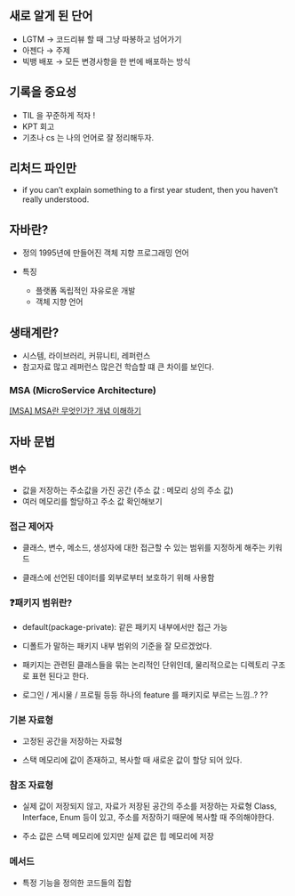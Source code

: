 
## 새로 알게 된 단어

- LGTM → 코드리뷰 할 때 그냥 따봉하고 넘어가기
- 아젠다 → 주제
- 빅뱅 배포 → 모든 변경사항을 한 번에 배포하는 방식


## 기록을 중요성
- TIL 을 꾸준하게 적자 !
- KPT 회고
- 기초나 cs 는 나의 언어로 잘 정리해두자.

## 리처드 파인만
- if you can’t explain something to a first year student, then you haven’t really understood.

## 자바란?

- 정의
  1995년에 만들어진 객체 지향 프로그래밍 언어

- 특징
  - 플랫폼 독립적인 자유로운 개발
  - 객체 지향 언어


## 생태계란?

- 시스템, 라이브러리, 커뮤니티, 레퍼런스
- 참고자료 많고 레퍼런스 많은건 학습할 떄 큰 차이를 보인다.

### MSA (MicroService Architecture)

[[MSA] MSA란 무엇인가? 개념 이해하기](https://wooaoe.tistory.com/57)



## 자바 문법

### 변수

- 값을 저장하는 주소값을 가진 공간 (주소 값 : 메모리 상의 주소 값)
- 여러 메모리를 할당하고 주소 값 확인해보기



### 접근 제어자

- 클래스, 변수, 메소드, 생성자에 대한 접근할 수 있는 범위를 지정하게 해주는 키워드

- 클래스에 선언된 데이터를 외부로부터 보호하기 위해 사용함


### ❓패키지 범위란? 

- default(package-private): 같은 패키지 내부에서만 접근 가능

- 디폴트가 말하는 패키지 내부 범위의 기준을 잘 모르겠었다.

- 패키지는 관련된 클래스들을 묶는 논리적인 단위인데, 물리적으로는 디렉토리 구조로 표현 된다고 한다. 

- 로그인 / 게시물 / 프로필 등등 하나의 feature 를 패키지로 부르는 느낌..? ??  



### 기본 자료형

- 고정된 공간을 저장하는 자료형 

- 스택 메모리에 값이 존재하고, 복사할 때 새로운 값이 할당 되어 있다.



### 참조 자료형

- 실제 값이 저장되지 않고, 자료가 저장된 공간의 주소를 저장하는 자료형 Class, Interface, Enum 등이 있고, 주소를 저장하기 때문에 복사할 때 주의해야한다. 

- 주소 값은 스택 메모리에 있지만 실제 값은 힙 메모리에 저장



### 메서드

- 특정 기능을 정의한 코드들의 집합